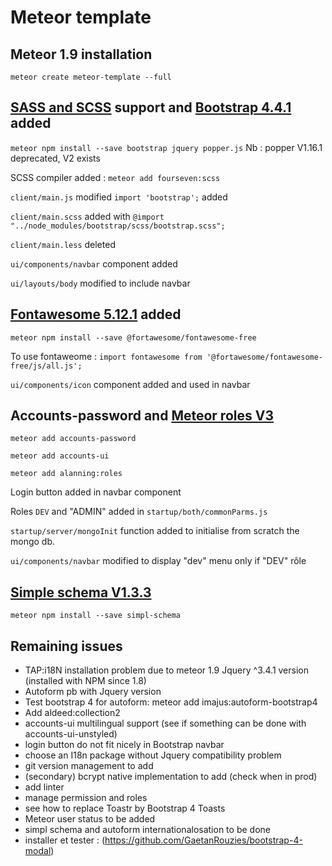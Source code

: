 # Meteor template

## Meteor 1.9 installation
`meteor create meteor-template --full`

## [SASS and SCSS](https://github.com/Meteor-Community-Packages/meteor-scss) support and [Bootstrap 4.4.1](https://getbootstrap.com/docs/4.4/getting-started/introduction/) added
`meteor npm install --save bootstrap jquery popper.js`
Nb : popper V1.16.1 deprecated, V2 exists

SCSS compiler added :
`meteor add fourseven:scss`

`client/main.js` modified `import 'bootstrap';` added

`client/main.scss` added with `@import "../node_modules/bootstrap/scss/bootstrap.scss";`

`client/main.less` deleted

`ui/components/navbar` component added

`ui/layouts/body` modified to include navbar

## [Fontawesome 5.12.1](https://fontawesome.com/) added

`meteor npm install --save @fortawesome/fontawesome-free`

To use fontaweome : `import fontawesome from '@fortawesome/fontawesome-free/js/all.js';`

`ui/components/icon` component added and used in navbar

## Accounts-password and [Meteor roles V3](https://github.com/Meteor-Community-Packages/meteor-roles)

`meteor add accounts-password`

`meteor add accounts-ui`

`meteor add alanning:roles`

Login button added in navbar component

Roles `DEV` and "ADMIN" added in `startup/both/commonParms.js`

`startup/server/mongoInit` function added to initialise from scratch the mongo db.

`ui/components/navbar` modified to display "dev" menu only if "DEV" rôle

## [Simple schema V1.3.3](https://github.com/aldeed/simple-schema-js)

`meteor npm install --save simpl-schema`


## Remaining issues

- TAP:i18N installation problem due to meteor 1.9 Jquery ^3.4.1 version (installed with NPM since 1.8)
- Autoform pb with Jquery version
- Test bootstrap 4 for autoform: meteor add imajus:autoform-bootstrap4
- Add aldeed:collection2
- accounts-ui multilingual support (see if something can be done with accounts-ui-unstyled)
- login button do not fit nicely in Bootstrap navbar
- choose an I18n package without Jquery compatibility problem
- git version management to add
- (secondary) bcrypt native implementation to add (check when in prod)
- add linter
- manage permission and roles
- see how to replace Toastr by Bootstrap 4 Toasts
- Meteor user status to be added
- simpl schema and autoform internationalosation to be done
- installer et tester : (https://github.com/GaetanRouzies/bootstrap-4-modal)


